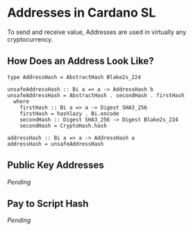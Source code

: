 # Addresses in Cardano SL

To send and receive value, Addresses are used in virtually any cryptocurrency.

## How Does an Address Look Like?

```
type AddressHash = AbstractHash Blake2s_224

unsafeAddressHash :: Bi a => a -> AddressHash b
unsafeAddressHash = AbstractHash . secondHash . firstHash
  where
    firstHash :: Bi a => a -> Digest SHA3_256
    firstHash = hashlazy . Bi.encode
    secondHash :: Digest SHA3_256 -> Digest Blake2s_224
    secondHash = CryptoHash.hash

addressHash :: Bi a => a -> AddressHash a
addressHash = unsafeAddressHash
```

## Public Key Addresses

_Pending_

## Pay to Script Hash

_Pending_
